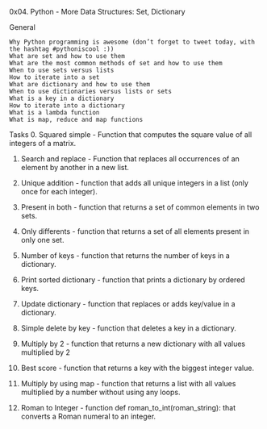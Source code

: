 0x04. Python - More Data Structures: Set, Dictionary

General

    Why Python programming is awesome (don’t forget to tweet today, with the hashtag #pythoniscool :))
    What are set and how to use them
    What are the most common methods of set and how to use them
    When to use sets versus lists
    How to iterate into a set
    What are dictionary and how to use them
    When to use dictionaries versus lists or sets
    What is a key in a dictionary
    How to iterate into a dictionary
    What is a lambda function
    What is map, reduce and map functions

Tasks
0. Squared simple - Function that computes the square value of all integers of a matrix.

1. Search and replace - Function that replaces all occurrences of an element by another in a new list.

2. Unique addition - function that adds all unique integers in a list (only once for each integer).

3. Present in both -  function that returns a set of common elements in two sets.

4. Only differents - function that returns a set of all elements present in only one set.

5. Number of keys - function that returns the number of keys in a dictionary.

6. Print sorted dictionary - function that prints a dictionary by ordered keys.

7. Update dictionary - function that replaces or adds key/value in a dictionary.

8. Simple delete by key - function that deletes a key in a dictionary.

9. Multiply by 2 - function that returns a new dictionary with all values multiplied by 2

10. Best score - function that returns a key with the biggest integer value.

11. Multiply by using map -  function that returns a list with all values multiplied by a number without using any loops.

12. Roman to Integer - function def roman_to_int(roman_string): that converts a Roman numeral to an integer.
